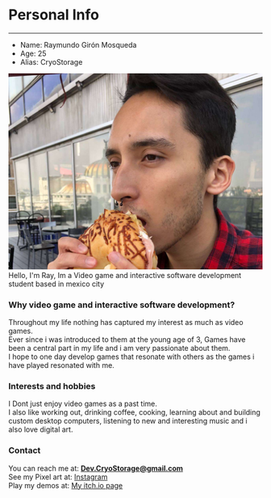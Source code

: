 # Personal Info

---
- Name: Raymundo Girón Mosqueda
- Age: 25
- Alias: CryoStorage

![](../static/img/pfp.jpg)
Hello, I'm Ray, Im a Video game and interactive software
development student based in mexico city

### Why video game and interactive software development?
Throughout my life nothing has captured my interest as
much as video games.  
Ever since i was introduced to them at
the young age of 3, Games have been a central part in my life
and i am very passionate about them.  
I hope to one day develop games that resonate with others
as the games i have played resonated with me.

### Interests and hobbies

I Dont just enjoy video games as a past time.  
I also like working out, drinking coffee, cooking, learning about and building custom desktop
computers, listening to new and interesting music and i also love digital art.

### Contact

You can reach me at: **Dev.CryoStorage@gmail.com**  
See my Pixel art at: [Instagram](https://www.instagram.com/cryostorage/)  
Play my demos at: [My itch.io page](https://cryostorage.itch.io/)
